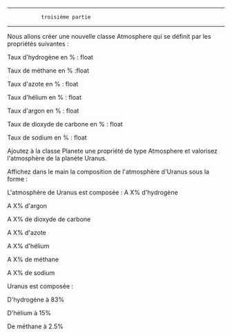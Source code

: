  *****************************************************************************************
               troisième partie
 *****************************************************************************************

Nous allons créer une nouvelle classe Atmosphere  qui se définit par les propriétés suivantes :

Taux d'hydrogène en % : float

Taux de méthane en % :float

Taux d'azote en % : float

Taux d'hélium en % : float

Taux d'argon en % : float

Taux de dioxyde de carbone en % : float

Taux de sodium en % : float

Ajoutez à la classe Planete  une propriété de type Atmosphere  et valorisez l'atmosphère de la planète Uranus.

Affichez dans le main  la composition de l'atmosphère d'Uranus sous la forme :

L'atmosphère de Uranus est composée :
A X% d'hydrogène

A X% d'argon

A X% de dioxyde de carbone

A X% d'azote

A X% d'hélium

A X% de méthane

A X% de sodium

Uranus est composée :

D'hydrogène à 83%

D'hélium à 15%

De méthane à 2.5%
